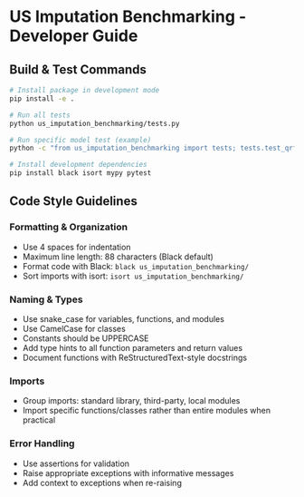 # US Imputation Benchmarking - Developer Guide

## Build & Test Commands
```bash
# Install package in development mode
pip install -e .

# Run all tests
python us_imputation_benchmarking/tests.py

# Run specific model test (example)
python -c "from us_imputation_benchmarking import tests; tests.test_qrf()"

# Install development dependencies
pip install black isort mypy pytest
```

## Code Style Guidelines

### Formatting & Organization
- Use 4 spaces for indentation
- Maximum line length: 88 characters (Black default)
- Format code with Black: `black us_imputation_benchmarking/`
- Sort imports with isort: `isort us_imputation_benchmarking/`

### Naming & Types
- Use snake_case for variables, functions, and modules
- Use CamelCase for classes
- Constants should be UPPERCASE
- Add type hints to all function parameters and return values
- Document functions with ReStructuredText-style docstrings

### Imports
- Group imports: standard library, third-party, local modules
- Import specific functions/classes rather than entire modules when practical

### Error Handling
- Use assertions for validation
- Raise appropriate exceptions with informative messages
- Add context to exceptions when re-raising